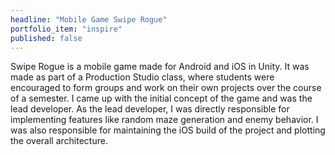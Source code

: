 ```yaml
---
headline: "Mobile Game Swipe Rogue"
portfolio_item: "inspire"
published: false
---
```

Swipe Rogue is a mobile game made for Android and iOS in Unity. It was made as part of a Production Studio class, where students were encouraged to form groups and work on their own projects over the course of a semester. I came up with the initial concept of the game and was the lead developer. As the lead developer, I was directly responsible for implementing features like random maze generation and enemy behavior. I was also responsible for maintaining the iOS build of the project and plotting the overall architecture.
